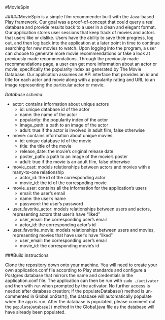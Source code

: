 #MovieSpin

#####MovieSpin is a simple film recommender built with the Java-based Play framework. Our goal was a proof-of-concept that could query a real database and provide results back to a user in a clean and elegant format. Our application stores user sessions that keep track of movies and actors that users like or dislike. Users have the ability to save their progress, log out, and then log back into the application at a later point in time to continue searching for new movies to watch. Upon logging into the program, a user can choose to generate more movie recommendations or take a look at previously made recommendations. Through the previously made recommendations page, a user can get more information about an actor or movie, specifically the popularity index as generated by The Movie Database. Our application assumes an API interface that provides an id and title for each actor and movie along with a popularity rating and URL to an image representing the particular actor or movie.


*Database schema*

* actor: contains information about unique actors
    * id: unique database id of the actor
    * name: the name of the actor
    * popularity: the popularity index of the actor
    * image_path: a path to an image of the actor
    * adult: true if the actor is involved in adult film, false otherwise
* movie: contains information about unique movies
    * id: unique database id of the movie
    * title: the title of the movie
    * release_date: the movie’s original release date
    * poster_path: a path to an image of the movie’s poster
    * adult: true if the movie is an adult film, false otherwise
* movie_cast: models relationships between actors and movies with a many-to-one relationship
    * actor_id: the id of the corresponding actor
    * movie_id: the id of the correspoding movie
* movie_user: contains all the information for the application’s users
    * email: the user’s email
    * name: the user’s name
    * password: the user’s password
* user_favorite_actor: models relationships between users and actors, representing actors that user’s have “liked”
    * user_email: the corresponding user’s email
    * actor_id: the corresponding actor’s id
* user_favorite_movie: models relationships between users and movies, representing movies that have user’s have “liked”
    * user_email: the corresponding user’s email
    * movie_id: the corresponding movie’s id

###Build instructions

Clone the repository down onto your machine. You will need to create your own application.conf file according to Play standards and configure a Postgres database that mirrors the name and credentials in the application.conf file. The application can then be run with ```sudo ./activator``` and then with ```run``` when prompted by the activator. No further access is needed after database creation; if the populateDatabase() method is un-commented in Global.onStart(), the database will automatically populate when the app is run. After the database is populated, please comment out the `populateDatabase()` method in the Global.java file as the database will have already been populated. 